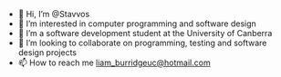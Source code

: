 - 👋 Hi, I’m @Stavvos
- 👀 I’m interested in computer programming and software design
- 🌱 I’m a software development student at the University of Canberra
- 💞️ I’m looking to collaborate on programming, testing and software design projects
- 📫 How to reach me liam_burridgeuc@hotmail.com

<!---
Stavvos/Stavvos is a ✨ special ✨ repository because its `README.md` (this file) appears on your GitHub profile.
You can click the Preview link to take a look at your changes.
--->
